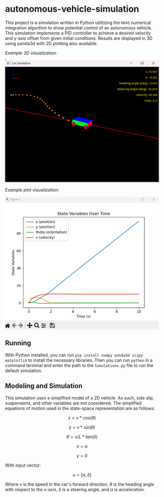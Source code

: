 # autonomous-vehicle-simulation

This project is a simulation written in Python utilitzing the `RK45` numerical integration algorithm to show potential control of an autonomous vehicle. This simulation implements a PID controller to achieve a desired velocity and y-axis offset from given initial conditions. Results are displayed in 3D using panda3d with 2D plotting also available.

_Example 3D visualization:_

![demo screenshot](./resources/vehicle-simulation-demo.png)

_Example plot visualization:_

![demo screenshot](./resources/simulation-plot-demo.png)

## Running

With Python installed, you can run `pip install numpy panda3d scipy matplotlib` to install the necessary libraries. Then you can run `python` in a command terminal and enter the path to the `Simulations.py` file to run the default simulation.

## Modeling and Simulation

This simulation uses a simplified model of a 2D vehicle. As such, side slip, suspensions, and other variables are not considered. The simplified equations of motion used in the state-space representation are as follows:

$$\dot{x} = v*cos(\theta)$$

$$\dot{y} = v*sin(\theta)$$

$$\dot{\theta} = v/L*tan(\delta)$$

$$\dot{v} = \alpha$$

$$\dot{\gamma} = 0$$

With input vector:

$$ u = [\alpha,  \delta] $$

Where v is the speed in the car's forward direction, $\theta$ is the heading angle with respect to the x-axis, $\delta$ is a steering angle, and $\alpha$ is acceleration.
